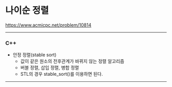 # 나이순 정렬

https://www.acmicpc.net/problem/10814

<hr>

### C++
- 안정 정렬(stable sort)
  - 값이 같은 원소의 전후관계가 바뀌지 않는 정렬 알고리즘
  - 버블 정렬, 삽입 정렬, 병합 정렬
  - STL의 경우 stable_sort()를 이용하면 된다.
<hr>